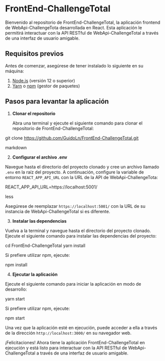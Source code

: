 

# FrontEnd-ChallengeTotal

Bienvenido al repositorio de FrontEnd-ChallengeTotal, la aplicación frontend de WebApi-ChallengeTota desarrollada en React. Esta aplicación le permitirá interactuar con la API RESTful de WebApi-ChallengeTotal a través de una interfaz de usuario amigable.

## Requisitos previos

Antes de comenzar, asegúrese de tener instalado lo siguiente en su máquina:

1. [Node.js](https://nodejs.org/) (versión 12 o superior)
2. [Yarn](https://yarnpkg.com/) o [npm](https://www.npmjs.com/) (gestor de paquetes)

## Pasos para levantar la aplicación

1. **Clonar el repositorio**

   Abra una terminal y ejecute el siguiente comando para clonar el repositorio de FrontEnd-ChallengeTotal:

git clone https://github.com/GuidoLn/FrontEnd-ChallengeTotal.git

markdown


2. **Configurar el archivo .env**

Navegue hasta el directorio del proyecto clonado y cree un archivo llamado `.env` en la raíz del proyecto. A continuación, configure la variable de entorno `REACT_APP_API_URL` con la URL de la API de WebApi-ChallengeTota:

REACT_APP_API_URL=https://localhost:5001/

less


Asegúrese de reemplazar `https://localhost:5001/` con la URL de su instancia de WebApi-ChallengeTotal si es diferente.

3. **Instalar las dependencias**

Vuelva a la terminal y navegue hasta el directorio del proyecto clonado. Ejecute el siguiente comando para instalar las dependencias del proyecto:

cd FrontEnd-ChallengeTotal
yarn install

Si prefiere utilizar npm, ejecute:

npm install

4. **Ejecutar la aplicación**

Ejecute el siguiente comando para iniciar la aplicación en modo de desarrollo:

yarn start

Si prefiere utilizar npm, ejecute:

npm start

Una vez que la aplicación esté en ejecución, puede acceder a ella a través de la dirección `http://localhost:3000/` en su navegador web.

¡Felicitaciones! Ahora tiene la aplicación FrontEnd-ChallengeTotal en ejecución y está listo para interactuar con la API RESTful de WebApi-ChallengeTotal a través de una interfaz de usuario amigable.

